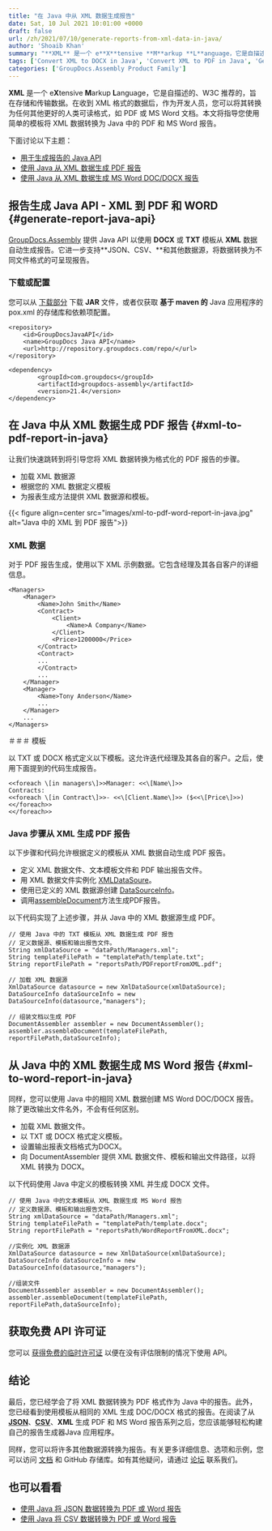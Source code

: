 ```yaml
---
title: "在 Java 中从 XML 数据生成报告"
date: Sat, 10 Jul 2021 10:01:00 +0000
draft: false
url: /zh/2021/07/10/generate-reports-from-xml-data-in-java/
author: 'Shoaib Khan'
summary: "**XML** 是一个 e**X**tensive **M**arkup **L**anguage，它是自描述的、W3C 推荐的，旨在存储和传输数据。在收到 XML 格式的数据后，作为开发人员，您可以将其转换为任何其他更好的人类可读格式，如 PDF 或 MS Word 文档。本文将指导您使用简单的模板将 XML 数据转换为 Java 中的 PDF 和 MS Word 报告。"
tags: ['Convert XML to DOCX in Java', 'Convert XML to PDF in Java', 'Generate PDF Report from XML', 'Generate Reports in Java', 'XML to DOCX in Java', 'XML to PDF in Java']
categories: ['GroupDocs.Assembly Product Family']
---
```


**XML** 是一个 e**X**tensive **M**arkup **L**anguage，它是自描述的、W3C 推荐的，旨在存储和传输数据。在收到 XML 格式的数据后，作为开发人员，您可以将其转换为任何其他更好的人类可读格式，如 PDF 或 MS Word 文档。本文将指导您使用简单的模板将 XML 数据转换为 Java 中的 PDF 和 MS Word 报告。

下面讨论以下主题：

* [用于生成报告的 Java API][1]
* [使用 Java 从 XML 数据生成 PDF 报告][2]
* [使用 Java 从 XML 数据生成 MS Word DOC/DOCX 报告][3]

## 报告生成 Java API - XML 到 PDF 和 WORD {#generate-report-java-api}

[GroupDocs.Assembly][4] 提供 Java API 以使用 **DOCX** 或 **TXT** 模板从 **XML** 数据自动生成报告。它进一步支持**JSON、CSV、**和其他数据源，将数据转换为不同文件格式的可呈现报告。

### 下载或配置

您可以从 [下载部分][5] 下载 **JAR** 文件，或者仅获取 **基于 maven 的** Java 应用程序的 pox.xml 的存储库和依赖项配置。

```
<repository>
	<id>GroupDocsJavaAPI</id>
	<name>GroupDocs Java API</name>
	<url>http://repository.groupdocs.com/repo/</url>
</repository>
```
```
<dependency>
        <groupId>com.groupdocs</groupId>
        <artifactId>groupdocs-assembly</artifactId>
        <version>21.4</version> 
</dependency>
```

## 在 Java 中从 XML 数据生成 PDF 报告 {#xml-to-pdf-report-in-java}

让我们快速跳转到将引导您将 XML 数据转换为格式化的 PDF 报告的步骤。

* 加载 XML 数据源
* 根据您的 XML 数据定义模板
* 为报表生成方法提供 XML 数据源和模板。



{{< figure align=center src="images/xml-to-pdf-word-report-in-java.jpg" alt="Java 中的 XML 到 PDF 报告">}}


### XML 数据

对于 PDF 报告生成，使用以下 XML 示例数据。它包含经理及其各自客户的详细信息。

```
<Managers>
	<Manager>
		<Name>John Smith</Name>
		<Contract>
			<Client>
				<Name>A Company</Name>
			</Client>
			<Price>1200000</Price>
		</Contract>
		<Contract>
		...
		</Contract>
		...
	</Manager>
	<Manager>
		<Name>Tony Anderson</Name>
		...
	</Manager>
	...
</Managers>
```

＃＃＃ 模板

以 TXT 或 DOCX 格式定义以下模板。这允许迭代经理及其各自的客户。之后，使用下面提到的代码生成报告。

```
<<foreach \[in managers\]>>Manager: <<\[Name\]>>
Contracts:
<<foreach \[in Contract\]>>- <<\[Client.Name\]>> ($<<\[Price\]>>)
<</foreach>>
<</foreach>>
```

### Java 步骤从 XML 生成 PDF 报告

以下步骤和代码允许根据定义的模板从 XML 数据自动生成 PDF 报告。

* 定义 XML 数据文件、文本模板文件和 PDF 输出报告文件。
* 用 XML 数据文件实例化 [XMLDataSoure][6]。
* 使用已定义的 XML 数据源创建 [DataSourceInfo][7]。
* 调用[assembleDocument][8]方法生成PDF报告。

以下代码实现了上述步骤，并从 Java 中的 XML 数据源生成 PDF。

```
// 使用 Java 中的 TXT 模板从 XML 数据生成 PDF 报告
// 定义数据源、模板和输出报告文件。
String xmlDataSource = "dataPath/Managers.xml";
String templateFilePath = "templatePath/template.txt";
String reportFilePath = "reportsPath/PDFreportFromXML.pdf";

// 加载 XML 数据源
XmlDataSource datasource = new XmlDataSource(xmlDataSource);
DataSourceInfo dataSourceInfo = new DataSourceInfo(datasource,"managers");

// 组装文档以生成 PDF
DocumentAssembler assembler = new DocumentAssembler();
assembler.assembleDocument(templateFilePath, reportFilePath,dataSourceInfo);
```

## 从 Java 中的 XML 数据生成 MS Word 报告 {#xml-to-word-report-in-java}

同样，您可以使用 Java 中的相同 XML 数据创建 MS Word DOC/DOCX 报告。除了更改输出文件名外，不会有任何区别。

* 加载 XML 数据文件。
* 以 TXT 或 DOCX 格式定义模板。
* 设置输出报表文档格式为DOCX。
* 向 DocumentAssembler 提供 XML 数据文件、模板和输出文件路径，以将 XML 转换为 DOCX。

以下代码使用 Java 中定义的模板转换 XML 并生成 DOCX 文件。

```
// 使用 Java 中的文本模板从 XML 数据生成 MS Word 报告
// 定义数据源、模板和输出报告文件。
String xmlDataSource = "dataPath/Managers.xml";
String templateFilePath = "templatePath/template.docx";
String reportFilePath = "reportsPath/WordReportFromXML.docx";

//实例化 XML 数据源
XmlDataSource datasource = new XmlDataSource(xmlDataSource);
DataSourceInfo dataSourceInfo = new DataSourceInfo(datasource,"managers");

//组装文件 
DocumentAssembler assembler = new DocumentAssembler();
assembler.assembleDocument(templateFilePath, reportFilePath,dataSourceInfo);
```

## 获取免费 API 许可证

您可以 [获得免费的临时许可证][9] 以便在没有评估限制的情况下使用 API。

## 结论

最后，您已经学会了将 XML 数据转换为 PDF 格式作为 Java 中的报告。此外，您已经看到使用模板从相同的 XML 生成 DOC/DOCX 格式的报告。在阅读了从 [**JSON**][10]、[**CSV**][11]、**XML** 生成 PDF 和 MS Word 报告系列之后，您应该能够轻松构建自己的报告生成器Java 应用程序。

同样，您可以将许多其他数据源转换为报告。有关更多详细信息、选项和示例，您可以访问 [文档][12] 和 GitHub 存储库。如有其他疑问，请通过 [论坛][13] 联系我们。

## 也可以看看

* [使用 Java 将 JSON 数据转换为 PDF 或 Word 报告][14]
* [使用 Java 将 CSV 数据转换为 PDF 或 Word 报告][15]







[1]: #generate-report-java-api
[2]: #xml-to-pdf-report-in-java
[3]: #xml-to-word-report-in-java
[4]: https://products.groupdocs.com/assembly
[5]: https://downloads.groupdocs.com/assembly/java
[6]: https://apireference.groupdocs.com/assembly/java/com.groupdocs.assembly/XmlDataSource
[7]: https://apireference.groupdocs.com/assembly/java/com.groupdocs.assembly/DataSourceInfo
[8]: https://apireference.groupdocs.com/assembly/java/com.groupdocs.assembly/DocumentAssembler#assembleDocument-java.lang.String-java.lang.String-com.groupdocs.assembly.DataSourceInfo...-
[9]: https://purchase.groupdocs.com/temporary-license
[10]: https://blog.groupdocs.com/2021/02/10/generate-pdf-report-from-json-data-in-java/
[11]: https://blog.groupdocs.com/2021/07/07/generate-reports-from-csv-data-in-java/
[12]: https://docs.groupdocs.com/assembly/java/
[13]: https://forum.groupdocs.com/c/assembly
[14]: https://blog.groupdocs.com/2021/02/10/generate-pdf-report-from-json-data-in-java/
[15]: https://blog.groupdocs.com/2021/07/07/generate-reports-from-csv-data-in-java/


